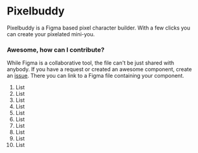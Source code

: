 # Pixelbuddy

Pixelbuddy is a Figma based pixel character builder.
With a few clicks you can create your pixelated mini-you.

### Awesome, how can I contribute?
While Figma is a collaborative tool, the file can't be just shared with anybody.
If you have a request or created an awesome component, create an [issue](https://github.com/markusoelhafen/pixelbuddy/issues/new?assignees=&labels=&template=component-request.md&title=).
There you can link to a Figma file containing your component.

1. List
2. List
3. List
4. List
5. List
6. List
7. List
8. List
9. List 
10. List
